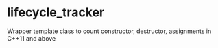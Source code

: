 # lifecycle_tracker
Wrapper template class to count constructor, destructor, assignments in C++11 and above
